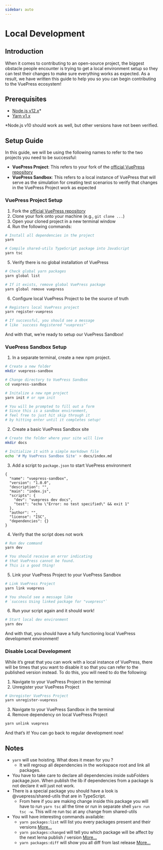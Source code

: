 ```yaml
---
sidebar: auto
---
```


# Local Development

## Introduction

When it comes to contributing to an open-source project, the biggest obstacle people encounter is trying to get a local environment setup so they can test their changes to make sure everything works as expected. As a result, we have written this guide to help you so you can begin contributing to the VuePress ecosystem!

## Prerequisites

- [Node.js v12.x](https://nodejs.org/en/)\*
- [Yarn v1.x](https://classic.yarnpkg.com/)

\*Node.js v10 should work as well, but other versions have not been verified.

## Setup Guide

In this guide, we will be using the following names to refer to the two projects you need to be successful:

- **VuePress Project**: This refers to your fork of the [official VuePress repository](https://github.com/vuejs/vuepress/)
- **VuePress Sandbox**: This refers to a local instance of VuePress that will serve as the simulation for creating test scenarios to verify that changes in the VuePress Project work as expected

### VuePress Project Setup

1. Fork the [official VuePress repository](https://github.com/vuejs/vuepress/)
1. Clone your fork onto your machine (e.g., `git clone ...`)
1. Open your cloned project in a new terminal window
1. Run the following commands:

```bash
# Install all dependencies in the project
yarn

# Compile shared-utils TypeScript package into JavaScript
yarn tsc
```

5. Verify there is no global installation of VuePress

```bash
# Check global yarn packages
yarn global list

# If it exists, remove global VuePress package
yarn global remove vuepress
```

6. Configure local VuePress Project to be the source of truth

```bash
# Registers local VuePress project
yarn register-vuepress

# If successful, you should see a message
# like `success Registered "vuepress"`
```

And with that, we’re ready to setup our VuePress Sandbox!

### VuePress Sandbox Setup

1. In a separate terminal, create a new npm project.

```bash
# Create a new folder
mkdir vuepress-sandbox

# Change directory to VuePress Sandbox
cd vuepress-sandbox

# Initalize a new npm project
yarn init # or npm init

# You will be prompted to fill out a form
# Since this is a sandbox environment,
# feel free to just hit skip through it
# by hitting enter until it completes setup!
```

2. Create a basic VuePress Sandbox site

```bash
# Create the folder where your site will live
mkdir docs

# Initialize it with a simple markdown file
echo '# My VuePress Sandbox Site' > docs/index.md
```

3. Add a script to `package.json` to start VuePress environment

```json{7}
{
  "name": "vuepress-sandbox",
  "version": "1.0.0",
  "description": "",
  "main": "index.js",
  "scripts": {
    "dev": "vuepress dev docs",
    "test": "echo \"Error: no test specified\" && exit 1"
  },
  "author": "",
  "license": "ISC",
  "dependencies": {}
}
```

4. Verify that the script does not work

```bash
# Run dev command
yarn dev

# You should receive an error indicating
# that VuePress cannot be found.
# This is a good thing!
```

5. Link your VuePress Project to your VuePress Sandbox

```bash
# Link VuePress Project
yarn link vuepress

# You should see a message like
# `success Using linked package for "vuepress"`
```

6. Run your script again and it should work!

```bash
# Start local dev environment
yarn dev
```

And with that, you should have a fully functioning local VuePress development environment!

### Disable Local Development

While it’s great that you can work with a local instance of VuePress, there will be times that you want to disable it so that you can refer to the published version instead. To do this, you will need to do the following:

1. Navigate to your VuePress Project in the terminal
1. Unregister your VuePress Project

```bash
# Unregister VuePress Project
yarn unregister-vuepress
```

3. Navigate to your VuePress Sandbox in the terminal
1. Remove dependency on local VuePress Project

```bash
yarn unlink vuepress
```

And that’s it! You can go back to regular development now!

## Notes

- `yarn` will use hoisting. What does it mean for you ?
  - It will regroup all dependencies in the workspace root and link all packages.
- You have to take care to declare all dependencies inside subFolders package.json. When publish the lib if dependencies from a package is not declare it will just not work.
- There is a special package you should have a look is @vuepress/shared-utils that are in TypeScript.
  - From here if you are making change inside this package you will have to run `yarn tsc` all the time or run in separate shell `yarn run tsc -w`. This will re run tsc at any change from shared-utils
- You will have interesting commands available:
  - `yarn packages:list` will list you every packages present and their versions [More...](https://github.com/lerna/lerna/tree/master/commands/list#readme)
  - `yarn packages:changed` will tell you which package will be affect by the next lerna publish / version [More...](https://github.com/lerna/lerna/tree/master/commands/changed#readme)
  - `yarn packages:diff` will show you all diff from last release [More...](https://github.com/lerna/lerna/tree/master/commands/diff#readme)
